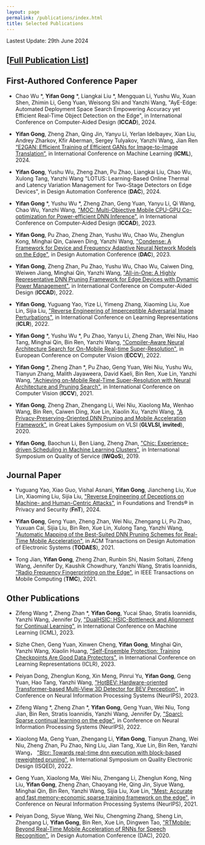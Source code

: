 ```yaml
---
layout: page
permalink: /publications/index.html
title: Selected Publications
---
```


Lastest Update: 29th June 2024&nbsp;  

## [[Full Publication List](https://scholar.google.com/citations?user=U_gevVgAAAAJ&hl=en)]



## First-Authored Conference Paper

- Chao Wu *, **Yifan Gong** *, Liangkai Liu *, Mengquan Li, Yushu Wu, Xuan Shen, Zhimin Li, Geng Yuan,
Weisong Shi and Yanzhi Wang, "AyE-Edge: Automated Deployment Space Search Empowering Accuracy yet
Efficient Real-Time Object Detection on the Edge", in International Conference on Computer-Aided Design (**ICCAD**), 2024. <br>



- **Yifan Gong**, Zheng Zhan, Qing Jin, Yanyu Li, Yerlan Idelbayev, Xian Liu, Andrey Zharkov, Kfir Aberman, Sergey Tulyakov, Yanzhi Wang, Jian Ren [“E2GAN: Efficient Training of Efficient GANs for Image-to-Image Translation”](https://arxiv.org/abs/2401.06127), in International Conference on Machine Learning (**ICML**), 2024. <br>


- **Yifan Gong**, Yushu Wu, Zheng Zhan, Pu Zhao, Liangkai Liu, Chao Wu, Xulong Tang, Yanzhi Wang "LOTUS: Learning-Based Online Thermal and Latency Variation Management for Two-Stage Detectors on Edge Devices", in Design Automation Conference (**DAC**), 2024. <br>

- **Yifan Gong** *, Yushu Wu *, Zheng Zhan, Geng Yuan, Yanyu Li, Qi Wang, Chao Wu, Yanzhi Wang, ["MOC: Multi-Objective Mobile CPU-GPU Co-optimization for Power-efficient DNN Inference"](https://ieeexplore.ieee.org/abstract/document/10323882), in  International Conference on Computer-Aided Design (**ICCAD**), 2023. <br>

- **Yifan Gong**, Pu Zhao, Zheng Zhan, Yushu Wu, Chao Wu, Zhenglun Kong, Minghai Qin, Caiwen Ding, Yanzhi Wang, ["Condense: A Framework for Device and Frequency Adaptive Neural Network Models on the Edge"](https://ieeexplore.ieee.org/abstract/document/10247713), in Design Automation Conference (**DAC**), 2023. <br>

- **Yifan Gong**, Zheng Zhan, Pu Zhao, Yushu Wu, Chao Wu, Caiwen Ding, Weiwen Jiang, Minghai Qin, Yanzhi Wang, ["All-in-One: A Highly Representative DNN Pruning Framework
for Edge Devices with Dynamic Power Management"](https://arxiv.org/pdf/2212.05122.pdf), in  International Conference on Computer-Aided Design (**ICCAD**), 2022. <br>

- **Yifan Gong**, Yuguang Yao, Yize Li, Yimeng Zhang, Xiaoming Liu, Xue Lin, Sijia Liu, ["Reverse Engineering of Imperceptible Adversarial Image Perturbations"](https://arxiv.org/pdf/2203.14145.pdf), in International Conference on Learning Representations (**ICLR**), 2022. <br>

-  **Yifan Gong** *, Yushu Wu *, Pu Zhao, Yanyu Li, Zheng Zhan, Wei Niu, Hao Tang, Minghai Qin, Bin Ren, Yanzhi Wang, ["Compiler-Aware Neural Architecture Search for On-Mobile
Real-time Super-Resolution"](https://arxiv.org/pdf/2207.12577.pdf), in European Conference on Computer Vision (**ECCV**), 2022. <br>

- **Yifan Gong** *, Zheng Zhan *, Pu Zhao, Geng Yuan, Wei Niu, Yushu Wu, Tianyun Zhang, Malith Jayaweera, David Kaeli, Bin Ren, Xue Lin, Yanzhi Wang, ["Achieving on-Mobile Real-Time Super-Resolution with Neural
Architecture and Pruning Search"](https://openaccess.thecvf.com/content/ICCV2021/papers/Zhan_Achieving_On-Mobile_Real-Time_Super-Resolution_With_Neural_Architecture_and_Pruning_Search_ICCV_2021_paper.pdf), in International Conference on Computer Vision (**ICCV**), 2021. <br>

-  **Yifan Gong**, Zheng Zhan, Zhengang Li, Wei Niu, Xiaolong Ma, Wenhao Wang, Bin Ren, Caiwen Ding, Xue Lin, Xiaolin Xu, Yanzhi Wang, ["A Privacy-Preserving-Oriented DNN Pruning and Mobile Acceleration Framework"](https://dl.acm.org/doi/pdf/10.1145/3386263.3407650), in Great Lakes Symposium on VLSI (**GLVLSI, invited**), 2020.

- **Yifan Gong**, Baochun Li, Ben Liang, Zheng Zhan, ["Chic: Experience-driven Scheduling in Machine
Learning Clusters"](https://www.researchgate.net/profile/Yifan-Gong-4/publication/333790220_Chic_experience-driven_scheduling_in_machine_learning_clusters/links/5e168799a6fdcc2837632815/Chic-experience-driven-scheduling-in-machine-learning-clusters.pdf), in International Symposium on Quality of Service (**IWQoS**), 2019.


## Journal Paper

- Yuguang Yao, Xiao Guo, Vishal Asnani, **Yifan Gong**, Jiancheng Liu, Xue Lin, Xiaoming Liu, Sijia Liu, ["Reverse Engineering of Deceptions on Machine- and Human-Centric Attacks"](https://www.nowpublishers.com/article/Details/SEC-039), in Foundations and Trends® in Privacy and Security (**FnT**), 2024.

- **Yifan Gong**, Geng Yuan, Zheng Zhan, Wei Niu, Zhengang Li, Pu Zhao, Yuxuan Cai, Sijia Liu, Bin Ren, Xue Lin, Xulong Tang, Yanzhi Wang, ["Automatic Mapping of the Best-Suited DNN Pruning Schemes for Real-
Time Mobile Acceleration"](https://arxiv.org/pdf/2111.11581.pdf), in ACM Transactions on Design Automation of Electronic Systems (**TODAES**), 2021.

- Tong Jian, **Yifan Gong**, Zheng Zhan, Runbin Shi, Nasim Soltani, Zifeng Wang, Jennifer Dy, Kaushik Chowdhury, Yanzhi Wang, Stratis Ioannidis, ["Radio Frequency Fingerprinting on the Edge"](https://par.nsf.gov/servlets/purl/10293165), in IEEE Transactions on Mobile
Computing (**TMC**), 2021.

## Other Publications

- Zifeng Wang *, Zheng Zhan *, **Yifan Gong**, Yucai Shao, Stratis Ioannidis, Yanzhi Wang, Jennifer Dy, ["DualHSIC: HSIC-Bottleneck and Alignment for Continual Learning"](https://arxiv.org/pdf/2305.00380.pdf), in International Conference on Machine Learning (ICML), 2023.
  
- Sizhe Chen, Geng Yuan, Xinwen Cheng, **Yifan Gong**, Minghai Qin, Yanzhi Wang, Xiaolin Huang, ["Self-Ensemble Protection: Training Checkpoints Are Good Data Protectors"](https://arxiv.org/pdf/2211.12005.pdf), in International Conference on Learning Representations (ICLR), 2023.

- Peiyan Dong, Zhenglun Kong, Xin Meng, Pinrui Yu, **Yifan Gong**, Geng Yuan, Hao Tang, Yanzhi Wang, ["HotBEV: Hardware-oriented Transformer-based Multi-View 3D Detector for BEV Perception"](https://openreview.net/pdf?id=3Cj67k38st), in Conference on Neural Information Processing Systems (NeurIPS), 2023.
  
- Zifeng Wang *, Zheng Zhan *, **Yifan Gong**, Geng Yuan, Wei Niu, Tong Jian, Bin Ren, Stratis Ioannidis, Yanzhi Wang, Jennifer Dy, ["Sparcl: Sparse continual learning on the edge"](https://proceedings.neurips.cc/paper_files/paper/2022/file/80133d0f6eccaace15508f91e3c5a93c-Paper-Conference.pdf), in Conference on Neural Information Processing Systems (NeurIPS), 2022.
  
- Xiaolong Ma, Geng Yuan, Zhengang Li, **Yifan Gong**, Tianyun Zhang, Wei Niu, Zheng Zhan, Pu Zhao, Ning Liu, Jian Tang, Xue Lin, Bin Ren, Yanzhi Wang， ["Blcr: Towards real-time dnn execution with block-based reweighted pruning"](https://par.nsf.gov/servlets/purl/10357884), in International Symposium on Quality Electronic Design (ISQED), 2022.

- Geng Yuan, Xiaolong Ma, Wei Niu, Zhengang Li, Zhenglun Kong, Ning Liu,
**Yifan Gong**, Zheng Zhan, Chaoyang He, Qing Jin, Siyue Wang, Minghai Qin, Bin Ren, Yanzhi Wang, Sijia Liu, Xue Lin, ["Mest: Accurate and fast memory-economic sparse training framework on the edge"](https://proceedings.neurips.cc/paper_files/paper/2021/file/ae3f4c649fb55c2ee3ef4d1abdb79ce5-Paper.pdf), in Conference on Neural Information Processing Systems (NeurIPS), 2021.

- Peiyan Dong, Siyue Wang, Wei Niu, Chengming Zhang, Sheng Lin, Zhengang Li, **Yifan Gong**,  Bin Ren, Xue Lin, Dingwen Tao, ["RTMobile: Beyond Real-Time Mobile Acceleration of RNNs for Speech Recognition"](https://arxiv.org/pdf/2002.11474.pdf), in Design Automation Conference (DAC), 2020.



